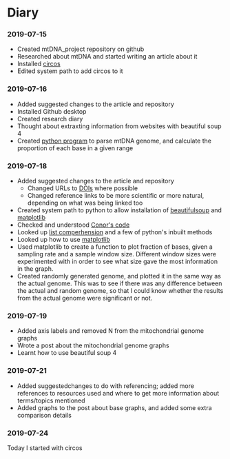# Diary

### 2019-07-15
+ Created mtDNA_project repository on github
+ Researched about mtDNA and started writing an article about it
+ Installed [circos](circos.ca)
+ Edited system path to add circos to it

### 2019-07-16
+ Added suggested changes to the article and repository
+ Installed Github desktop
+ Created research diary
+ Thought about extraxting information from websites with beautiful soup 4
+ Created [python program](code/read_mtDNA.py) to parse mtDNA genome, and calculate the proportion of each base in a given range

### 2019-07-18
+ Added suggested changes to the article and repository
	+ Changed URLs to [DOIs](https://en.wikipedia.org/wiki/Digital_object_identifier) where possible
	+ Changed reference links to be more scientific or more natural, depending on what was being linked too
+ Created system path to python to allow installation of [beautifulsoup](https://www.crummy.com/software/BeautifulSoup/bs4/doc/) and [matplotlib](https://matplotlib.org/)
+ Checked and understood [Conor's code](code/read_mtDNA_CONOR.py)
+ Looked up [list comperhension](https://www.pythonforbeginners.com/basics/list-comprehensions-in-python) and a few of python's inbuilt methods
+ Looked up how to use [matplotlib](https://matplotlib.org/)
+ Used matplotlib to create a function to plot fraction of bases, given a sampling rate and a sample window size. Different window sizes were experimented with in order to see what size gave the most information in the graph.
+ Created randomly generated genome, and plotted it in the same way as the actual genome. This was to see if there was any difference between the actual and random genome, so that I could know whether the results from the actual genome were significant or not.

### 2019-07-19
+ Added axis labels and removed N from the mitochondrial genome graphs
+ Wrote a post about the mitochondrial genome graphs
+ Learnt how to use beautiful soup 4

### 2019-07-21
+ Added suggestedchanges to do with referencing; added more references to resources used and where to get more information about terms/topics mentioned
+ Added graphs to the post about base graphs, and added some extra comparison details

### 2019-07-24
Today I started with circos

<!--
Comment out markdown code: https://stackoverflow.com/questions/4823468/comments-in-markdown

Download HTML as string: https://stackoverflow.com/questions/16025368/download-file-as-string-in-python
from urllib.request import urlopen
~~~~
data = urlopen('http://www.google.com').read() #bytes
body = data.decode('utf-8')
~~~~

Why is there N in mtDNA sequence:
https://biology.stackexchange.com/questions/1830/why-are-there-ns-after-sanger-sequencing
Where does this sequence come from?

mtDNA review: https://doi.org/10.1016/j.bbabio.2009.09.005

Want to be able to progamatically generate better versions of plots like Figure 3 from this paper:
http://embomolmed.embopress.org/content/6/2/183

Want to be able to programatically generate better versions of plots like this one on wikipedia:
https://upload.wikimedia.org/wikipedia/commons/1/15/Map_of_the_human_mitochondrial_genome.svg
-->